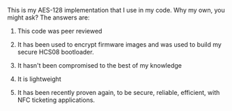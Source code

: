 This is my AES-128 implementation that I use in my code.
Why my own, you might ask? 
The answers are:

1. This code was peer reviewed

2. It has been used to encrypt firmware images and was used to build my secure HCS08 bootloader.

3. It hasn't been compromised to the best of my knowledge

4. It is lightweight

5. It has been recently proven again, to be secure, reliable, efficient, with NFC ticketing applications.
